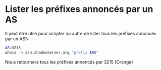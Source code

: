 # Lister les préfixes annoncés par un AS 
 
Il peut être utile pour scripter ou autre de lister tous les préfixes 
annoncés par un ASN 
 
``` bash 
AS=3215 
whois -h asn.shadowserver.org "prefix $AS" 
``` 
 
Nous retournera tous les préfixes annoncés par 3215 (Orange) 
